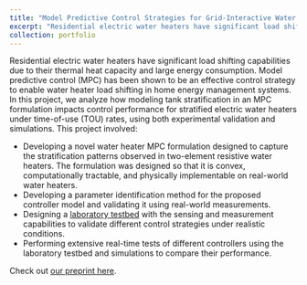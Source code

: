 ```yaml
---
title: "Model Predictive Control Strategies for Grid-Interactive Water Heaters"
excerpt: "Residential electric water heaters have significant load shifting capabilities due to their thermal heat capacity and large energy consumption. Model predictive control (MPC) has been shown to be an effective control strategy to enable water heater load shifting in home energy management systems. In this project, we analyze how modeling tank stratification in an MPC formulation impacts control performance for stratified electric water heaters under time-of-use (TOU) rates, using both experimental validation and simulations.<br/><img src='/images/wh_banner.png'>"
collection: portfolio
---
```



Residential electric water heaters have significant load shifting capabilities due to their thermal heat capacity and large energy consumption. Model predictive control (MPC) has been shown to be an effective control strategy to enable water heater load shifting in home energy management systems. In this project, we analyze how modeling tank stratification in an MPC formulation impacts control performance for stratified electric water heaters under time-of-use (TOU) rates, using both experimental validation and simulations. This project involved:

- Developing a novel water heater MPC formulation designed to capture the stratification patterns observed in two-element resistive water heaters. The formulation was designed so that it is convex, computationally tractable, and physically implementable on real-world water heaters.
- Developing a parameter identification method for the proposed controller model and validating it using real-world measurements.
- Designing a [laboratory testbed](https://ramr.sites.stanford.edu/lab-facilities) with the sensing and measurement capabilities to validate different control strategies under realistic conditions.
- Performing extensive real-time tests of different controllers using the laboratory testbed and simulations to compare their performance.

Check out [our preprint here](https://arxiv.org/abs/2312.04102).
